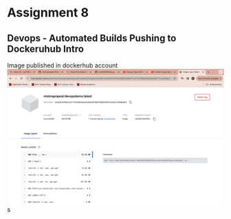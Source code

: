 # Assignment 8

## Devops - Automated Builds Pushing to Dockeruhub Intro

Image published in dockerhub account![alt text](screenshots/DevopsDemo.png)s
